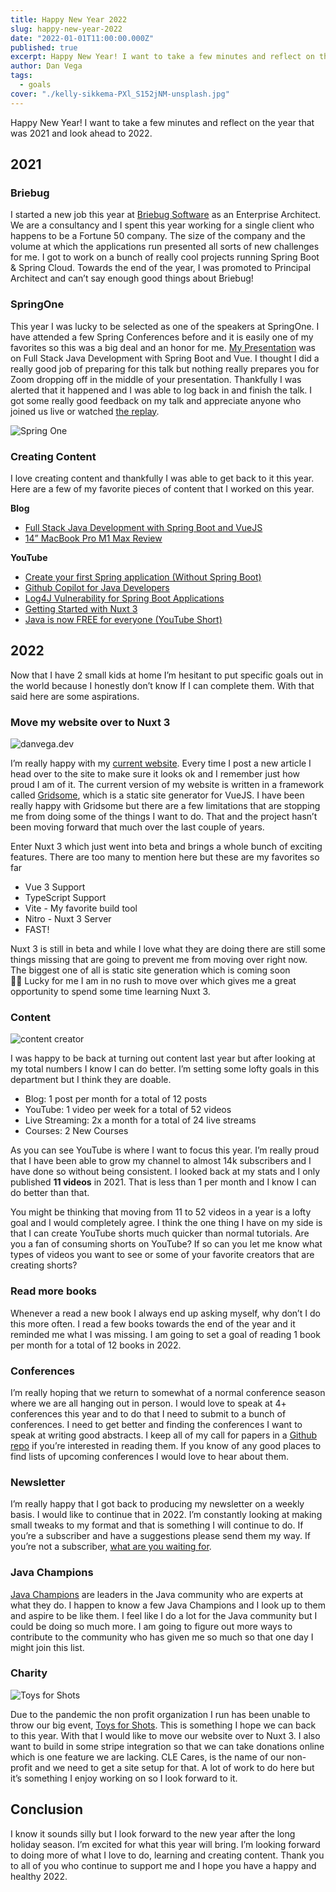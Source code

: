 ```yaml
---
title: Happy New Year 2022
slug: happy-new-year-2022
date: "2022-01-01T11:00:00.000Z"
published: true
excerpt: Happy New Year! I want to take a few minutes and reflect on the year that was 2021 and look ahead to 2022.
author: Dan Vega
tags:
  - goals
cover: "./kelly-sikkema-PXl_S152jNM-unsplash.jpg"
---
```


Happy New Year! I want to take a few minutes and reflect on the year that was 2021 and look ahead to 2022.

## 2021

### Briebug

I started a new job this year at [Briebug Software](https://briebug.com/) as an Enterprise Architect. We are a consultancy and I spent this year working for a single client who happens to be a Fortune 50 company. The size of the company and the volume at which the applications run presented all sorts of new challenges for me. I got to work on a bunch of really cool projects running Spring Boot & Spring Cloud. Towards the end of the year, I was promoted to Principal Architect and can’t say enough good things about Briebug!

### SpringOne

This year I was lucky to be selected as one of the speakers at SpringOne. I have attended a few Spring Conferences before and it is easily one of my favorites so this was a big deal and an honor for me. [My Presentation](https://www.danvega.dev/blog/2021/08/30/spring-one-2021/) was on Full Stack Java Development with Spring Boot and Vue. I thought I did a really good job of preparing for this talk but nothing really prepares you for Zoom dropping off in the middle of your presentation. Thankfully I was alerted that it happened and I was able to log back in and finish the talk. I got some really good feedback on my talk and appreciate anyone who joined us live or watched [the replay](https://springone.io/2021/sessions/full-stack-development-with-spring-boot-vuejs).

![Spring One](./spring-one.png)

### Creating Content

I love creating content and thankfully I was able to get back to it this year. Here are a few of my favorite pieces of content that I worked on this year.

**Blog**

- [Full Stack Java Development with Spring Boot and VueJS](https://www.danvega.dev/blog/2021/01/22/full-stack-java-vue/)
- [14” MacBook Pro M1 Max Review](https://www.danvega.dev/blog/2021/11/15/macbook-pro-m1-max-review/)

**YouTube**

- [Create your first Spring application (Without Spring Boot)](https://youtu.be/e8aSyQo0nHo)
- [Github Copilot for Java Developers](https://youtu.be/97C3fQqzj-I)
- [Log4J Vulnerability for Spring Boot Applications](https://youtu.be/nGqVYiwu8uo)
- [Getting Started with Nuxt 3](https://youtu.be/tdOoKKXlDCQ)
- [Java is now FREE for everyone (YouTube Short)](https://youtu.be/ZddzOO_ovz8)

## 2022

Now that I have 2 small kids at home I’m hesitant to put specific goals out in the world because I honestly don’t know If I can complete them. With that said here are some aspirations.

### Move my website over to Nuxt 3

![danvega.dev](./danvega-dev-homepage.png)

I’m really happy with my [current website](https://www.danvega.dev/). Every time I post a new article I head over to the site to make sure it looks ok and I remember just how proud I am of it. The current version of my website is written in a framework called [Gridsome](https://gridsome.org/), which is a static site generator for VueJS. I have been really happy with Gridsome but there are a few limitations that are stopping me from doing some of the things I want to do. That and the project hasn’t been moving forward that much over the last couple of years.

Enter Nuxt 3 which just went into beta and brings a whole bunch of exciting features. There are too many to mention here but these are my favorites so far

- Vue 3 Support
- TypeScript Support
- Vite - My favorite build tool
- Nitro - Nuxt 3 Server
- FAST!

Nuxt 3 is still in beta and while I love what they are doing there are still some things missing that are going to prevent me from moving over right now. The biggest one of all is static site generation which is coming soon 🤞🏻 Lucky for me I am in no rush to move over which gives me a great opportunity to spend some time learning Nuxt 3.

### Content

![content creator](./onur-binay-O2-EZNGZIyk-unsplash.jpg)

I was happy to be back at turning out content last year but after looking at my total numbers I know I can do better. I’m setting some lofty goals in this department but I think they are doable.

- Blog: 1 post per month for a total of 12 posts
- YouTube: 1 video per week for a total of 52 videos
- Live Streaming: 2x a month for a total of 24 live streams
- Courses: 2 New Courses

As you can see YouTube is where I want to focus this year. I’m really proud that I have been able to grow my channel to almost 14k subscribers and I have done so without being consistent. I looked back at my stats and I only published **11 videos** in 2021. That is less than 1 per month and I know I can do better than that.

You might be thinking that moving from 11 to 52 videos in a year is a lofty goal and I would completely agree. I think the one thing I have on my side is that I can create YouTube shorts much quicker than normal tutorials. Are you a fan of consuming shorts on YouTube? If so can you let me know what types of videos you want to see or some of your favorite creators that are creating shorts?

### Read more books

Whenever a read a new book I always end up asking myself, why don’t I do this more often. I read a few books towards the end of the year and it reminded me what I was missing. I am going to set a goal of reading 1 book per month for a total of 12 books in 2022.

### Conferences

I’m really hoping that we return to somewhat of a normal conference season where we are all hanging out in person. I would love to speak at 4+ conferences this year and to do that I need to submit to a bunch of conferences. I need to get better and finding the conferences I want to speak at writing good abstracts. I keep all of my call for papers in a [Github repo](https://github.com/danvega/call-for-papers) if you’re interested in reading them. If you know of any good places to find lists of upcoming conferences I would love to hear about them.

### Newsletter

I’m really happy that I got back to producing my newsletter on a weekly basis. I would like to continue that in 2022. I’m constantly looking at making small tweaks to my format and that is something I will continue to do. If you’re a subscriber and have a suggestions please send them my way. If you’re not a subscriber, [what are you waiting for](https://www.danvega.dev/newsletter/).

### Java Champions

[Java Champions](https://developer.oracle.com/javachampions/) are leaders in the Java community who are experts at what they do. I happen to know a few Java Champions and I look up to them and aspire to be like them. I feel like I do a lot for the Java community but I could be doing so much more. I am going to figure out more ways to contribute to the community who has given me so much so that one day I might join this list.

### Charity

![Toys for Shots](./toysforshots.png)

Due to the pandemic the non profit organization I run has been unable to throw our big event, [Toys for Shots](https://toysforshots.com/). This is something I hope we can back to this year. With that I would like to move our website over to Nuxt 3. I also want to build in some stripe integration so that we can take donations online which is one feature we are lacking. CLE Cares, is the name of our non-profit and we need to get a site setup for that. A lot of work to do here but it’s something I enjoy working on so I look forward to it.

## Conclusion

I know it sounds silly but I look forward to the new year after the long holiday season. I’m excited for what this year will bring. I’m looking forward to doing more of what I love to do, learning and creating content. Thank you to all of you who continue to support me and I hope you have a happy and healthy 2022.
